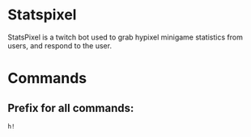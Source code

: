 # Statspixel

StatsPixel is a twitch bot used to grab hypixel minigame statistics from users, and respond to the user.

# Commands

## Prefix for all commands:
`h!`
